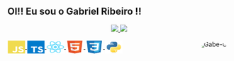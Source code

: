 ## OI!! Eu sou o Gabriel Ribeiro !!
<div align="center">
  <a href="https://github.com/GabrielRibeiro42">
  <img height="120em" src="https://github-readme-stats.vercel.app/api?username=GabrielRibeiro42&show_icons=true&theme=dark&include_all_commits=true&count_private=true"/>
  <img height="120em" src="https://github-readme-stats.vercel.app/api/top-langs/?username=GabrielRibeiro42&layout=compact&langs_count=7&theme=dark"/>
</div>
  
  <div style="display: inline_block"><br>
    <img align="center" alt="Rafa-Js" height="30" width="40" src="https://raw.githubusercontent.com/devicons/devicon/master/icons/javascript/javascript-plain.svg">
  <img align="center" alt="Rafa-Ts" height="30" width="40" src="https://raw.githubusercontent.com/devicons/devicon/master/icons/typescript/typescript-plain.svg">
  <img align="center" alt="Rafa-React" height="30" width="40" src="https://raw.githubusercontent.com/devicons/devicon/master/icons/react/react-original.svg">
 <img align="center" alt="Rafa-HTML" height="30" width="40" src="https://raw.githubusercontent.com/devicons/devicon/master/icons/html5/html5-original.svg">
  <img align="center" alt="Rafa-CSS" height="30" width="40" src="https://raw.githubusercontent.com/devicons/devicon/master/icons/css3/css3-original.svg">
  <img align="center" alt="Rafa-Python" height="30" width="40" src="https://raw.githubusercontent.com/devicons/devicon/master/icons/python/python-original.svg">
    <img align="right" alt="Gabe-Gif"  height="100" style="border-radius:50px"; src="https://media3.giphy.com/media/beyHY94y0d8mChtw7R/giphy.gif?cid=790b7611837cccec3b1aad01f9c253f154a8032de0e8feb3&rid=giphy.gif&ct=g" />
  </div>
